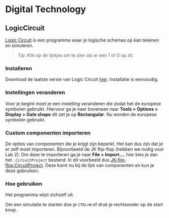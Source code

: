 # Digital Technology

## LogicCircuit

[Logic Circuit](https://www.logiccircuit.org/) is een programma waar je logische schemas op kan tekenen en simuleren.

> Tip: Klik op de lijntjes om te zien als er een 1 of 0 op zit.

### Installeren

Download de laatste versie van Logic Circuit [hier](https://www.logiccircuit.org/download.html). Installatie is eenvoudig.

### Instellingen veranderen

Voor je begint moet je een instelling veranderen die zodat het de europese symbolen gebruikt. Hiervoor ga je naar bovenaan naar **Tools > Options > Display > Gate shape** dit zet je op **Rectangular**.
Nu worden de europese symbolen gebruikt.

### Custom componenten importeren

De opties van componenten die je krijgt zijn beperkt. Het kan dus zijn dat je er zelf moet importeren.
Bijvoorbeeld de JK flip-flop (hebben we nodig voor Lab 2). Om deze te importeren ga je naar **File > Import…**, hier kies je dan het `.CircuitProject` bestand. In dit voorbeeld dus [JK-flip-flop.CircuitProject](./logicCircuit/JK-flip-flop.CircuitProject).
Deze komt nu bij de lijst van componenten en kun je deze gebruiken.

### Hoe gebruiken

Het programma wijst zichzelf uit.

Om een simulatie te starten doe je `CTRL+W` of druk je rechtsonder op de start knop.
